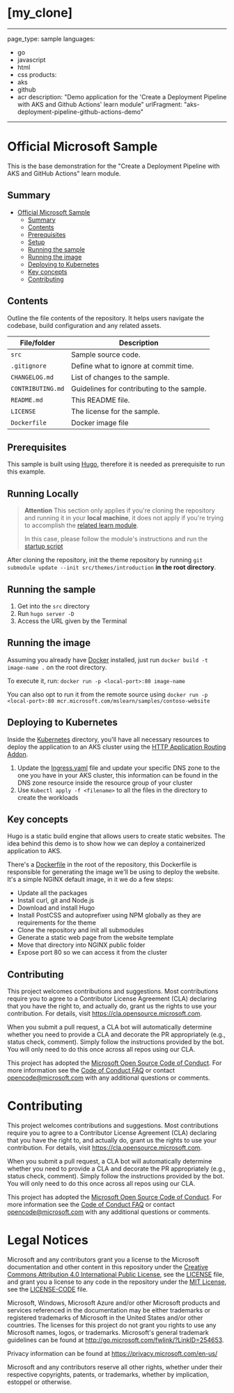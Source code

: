 # [my_clone]
---
page_type: sample
languages:
- go
- javascript
- html
- css
products:
- aks
- github
- acr
description: "Demo application for the 'Create a Deployment Pipeline with AKS and Github Actions' learn module"
urlFragment: "aks-deployment-pipeline-github-actions-demo"
---

# Official Microsoft Sample

<!--
Guidelines on README format: https://review.docs.microsoft.com/help/onboard/admin/samples/concepts/readme-template?branch=master

Guidance on onboarding samples to docs.microsoft.com/samples: https://review.docs.microsoft.com/help/onboard/admin/samples/process/onboarding?branch=master

Taxonomies for products and languages: https://review.docs.microsoft.com/new-hope/information-architecture/metadata/taxonomies?branch=master
-->

This is the base demonstration for the "Create a Deployment Pipeline with AKS and GitHub Actions" learn module.

## Summary

<!-- @import "[TOC]" {cmd="toc" depthFrom=1 depthTo=6 orderedList=false} -->

<!-- code_chunk_output -->

- [Official Microsoft Sample](#official-microsoft-sample)
  - [Summary](#summary)
  - [Contents](#contents)
  - [Prerequisites](#prerequisites)
  - [Setup](#setup)
  - [Running the sample](#running-the-sample)
  - [Running the image](#running-the-image)
  - [Deploying to Kubernetes](#deploying-to-kubernetes)
  - [Key concepts](#key-concepts)
  - [Contributing](#contributing)

<!-- /code_chunk_output -->

## Contents

Outline the file contents of the repository. It helps users navigate the codebase, build configuration and any related assets.

| File/folder       | Description                                |
|-------------------|--------------------------------------------|
| `src`             | Sample source code.                        |
| `.gitignore`      | Define what to ignore at commit time.      |
| `CHANGELOG.md`    | List of changes to the sample.             |
| `CONTRIBUTING.md` | Guidelines for contributing to the sample. |
| `README.md`       | This README file.                          |
| `LICENSE`         | The license for the sample.                |
| `Dockerfile`      | Docker image file                          |

## Prerequisites

This sample is built using [Hugo](https://gohugo.io), therefore it is needed as prerequisite to run this example.

## Running Locally

> __Attention__
> This section only applies if you're cloning the repository and running it in your __local machine__, it does not apply if you're trying to accomplish the [related learn module](https://docs.microsoft.com/en-us/learn/modules/aks-deployment-pipeline-github-actions/).
>
> In this case, please follow the module's instructions and run the [startup script](./init.sh)

After cloning the repository, init the theme repository by running `git submodule update --init src/themes/introduction` **in the root directory**.

## Running the sample

1. Get into the `src` directory
2. Run `hugo server -D`
3. Access the URL given by the Terminal

## Running the image

Assuming you already have [Docker](https://docs.docker.com/get-docker/) installed, just run `docker build -t image-name .` on the root directory.

To execute it, run: `docker run -p <local-port>:80 image-name`

You can also opt to run it from the remote source using `docker run -p <local-port>:80 mcr.microsoft.com/mslearn/samples/contoso-website`

## Deploying to Kubernetes

Inside the [Kubernetes](./kubernetes) directory, you'll have all necessary resources to deploy the application to an AKS cluster using the [HTTP Application Routing Addon](https://docs.microsoft.com/azure/aks/http-application-routing).

1. Update the [Ingress.yaml](./kubernetes/ingress.yaml) file and update your specific DNS zone to the one you have in your AKS cluster, this information can be found in the DNS zone resource inside the resource group of your cluster
2. Use `Kubectl apply -f <filename>` to all the files in the directory to create the workloads

## Key concepts

Hugo is a static build engine that allows users to create static websites. The idea behind this demo is to show how we can deploy a containerized application to AKS.

There's a [Dockerfile](./Dockerfile) in the root of the repository, this Dockerfile is responsible for generating the image we'll be using to deploy the website. It's a simple NGINX default image, in it we do a few steps:

- Update all the packages
- Install curl, git and Node.js
- Download and install Hugo
- Install PostCSS and autoprefixer using NPM globally as they are requirements for the theme
- Clone the repository and init all submodules
- Generate a static web page from the website template
- Move that directory into NGINX public folder
- Expose port 80 so we can access it from the cluster

## Contributing

This project welcomes contributions and suggestions.  Most contributions require you to agree to a
Contributor License Agreement (CLA) declaring that you have the right to, and actually do, grant us
the rights to use your contribution. For details, visit https://cla.opensource.microsoft.com.

When you submit a pull request, a CLA bot will automatically determine whether you need to provide
a CLA and decorate the PR appropriately (e.g., status check, comment). Simply follow the instructions
provided by the bot. You will only need to do this once across all repos using our CLA.

This project has adopted the [Microsoft Open Source Code of Conduct](https://opensource.microsoft.com/codeofconduct/).
For more information see the [Code of Conduct FAQ](https://opensource.microsoft.com/codeofconduct/faq/) or
contact [opencode@microsoft.com](mailto:opencode@microsoft.com) with any additional questions or comments.

# Contributing

This project welcomes contributions and suggestions.  Most contributions require you to agree to a
Contributor License Agreement (CLA) declaring that you have the right to, and actually do, grant us
the rights to use your contribution. For details, visit https://cla.opensource.microsoft.com.

When you submit a pull request, a CLA bot will automatically determine whether you need to provide
a CLA and decorate the PR appropriately (e.g., status check, comment). Simply follow the instructions
provided by the bot. You will only need to do this once across all repos using our CLA.

This project has adopted the [Microsoft Open Source Code of Conduct](https://opensource.microsoft.com/codeofconduct/).
For more information see the [Code of Conduct FAQ](https://opensource.microsoft.com/codeofconduct/faq/) or
contact [opencode@microsoft.com](mailto:opencode@microsoft.com) with any additional questions or comments.

# Legal Notices

Microsoft and any contributors grant you a license to the Microsoft documentation and other content
in this repository under the [Creative Commons Attribution 4.0 International Public License](https://creativecommons.org/licenses/by/4.0/legalcode),
see the [LICENSE](LICENSE) file, and grant you a license to any code in the repository under the [MIT License](https://opensource.org/licenses/MIT), see the
[LICENSE-CODE](LICENSE-CODE) file.

Microsoft, Windows, Microsoft Azure and/or other Microsoft products and services referenced in the documentation
may be either trademarks or registered trademarks of Microsoft in the United States and/or other countries.
The licenses for this project do not grant you rights to use any Microsoft names, logos, or trademarks.
Microsoft's general trademark guidelines can be found at http://go.microsoft.com/fwlink/?LinkID=254653.

Privacy information can be found at https://privacy.microsoft.com/en-us/

Microsoft and any contributors reserve all other rights, whether under their respective copyrights, patents,
or trademarks, whether by implication, estoppel or otherwise.
